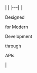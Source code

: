 <div class="apiboss-section1 product-section1" markdown="1">
| |
|---|
|<div class="apiboss-text-container"><p class="apiboss-h1">Designed</p><p class="apiboss-h3">for Modern </p><p class="apiboss-h3"> Development</p><p class="apiboss-h2">through </p><p class="apiboss-h2">APIs</p></div>|
</div>
